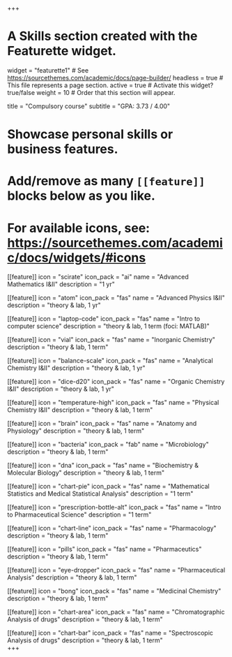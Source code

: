 +++
# A Skills section created with the Featurette widget.
widget = "featurette1"  # See https://sourcethemes.com/academic/docs/page-builder/
headless = true  # This file represents a page section.
active = true  # Activate this widget? true/false
weight = 10  # Order that this section will appear.

title = "Compulsory course"
subtitle = "GPA: 3.73 / 4.00"

# Showcase personal skills or business features.
# 
# Add/remove as many `[[feature]]` blocks below as you like.
# 
# For available icons, see: https://sourcethemes.com/academic/docs/widgets/#icons

[[feature]]
  icon = "scirate"
  icon_pack = "ai"
  name = "Advanced Mathematics I&II"
  description = "1 yr"
  
[[feature]]
  icon = "atom"
  icon_pack = "fas"
  name = "Advanced Physics I&II"
  description = "theory & lab, 1 yr"  
  
[[feature]]
  icon = "laptop-code"
  icon_pack = "fas"
  name = "Intro to computer science"
  description = "theory & lab, 1 term (foci: MATLAB)"
  
[[feature]]
  icon = "vial"
  icon_pack = "fas"
  name = "Inorganic Chemistry"
  description = "theory & lab, 1 term"
  
[[feature]]
  icon = "balance-scale"
  icon_pack = "fas"
  name = "Analytical Chemistry I&II"
  description = "theory & lab, 1 yr"  
  
[[feature]]
  icon = "dice-d20"
  icon_pack = "fas"
  name = "Organic Chemistry I&II"
  description = "theory & lab, 1 yr"
  
[[feature]]
  icon = "temperature-high"
  icon_pack = "fas"
  name = "Physical Chemistry I&II"
  description = "theory & lab, 1 term"  
  
[[feature]]
  icon = "brain"
  icon_pack = "fas"
  name = "Anatomy and Physiology"
  description = "theory & lab, 1 term"  
  
[[feature]]
  icon = "bacteria"
  icon_pack = "fab"
  name = "Microbiology"
  description = "theory & lab, 1 term"    
  
[[feature]]
  icon = "dna"
  icon_pack = "fas"
  name = "Biochemistry & Molecular Biology"
  description = "theory & lab, 1 term"  
 
[[feature]]
  icon = "chart-pie"
  icon_pack = "fas"
  name = "Mathematical Statistics and Medical Statistical Analysis"
  description = "1 term"      
  
[[feature]]
  icon = "prescription-bottle-alt"
  icon_pack = "fas"
  name = "Intro to Pharmaceutical Science"
  description = "1 term"     
 
[[feature]]
  icon = "chart-line"
  icon_pack = "fas"
  name = "Pharmacology"
  description = "theory & lab, 1 term"   

[[feature]]
  icon = "pills"
  icon_pack = "fas"
  name = "Pharmaceutics"
  description = "theory & lab, 1 term"  
  
[[feature]]
  icon = "eye-dropper"
  icon_pack = "fas"
  name = "Pharmaceutical Analysis"
  description = "theory & lab, 1 term"    
  
[[feature]]
  icon = "bong"
  icon_pack = "fas"
  name = "Medicinal Chemistry"
  description = "theory & lab, 1 term"    
  
[[feature]]
  icon = "chart-area"
  icon_pack = "fas"
  name = "Chromatographic Analysis of drugs"
  description = "theory & lab, 1 term"   
  
[[feature]]
  icon = "chart-bar"
  icon_pack = "fas"
  name = "Spectroscopic Analysis of drugs"
  description = "theory & lab, 1 term"     
+++



